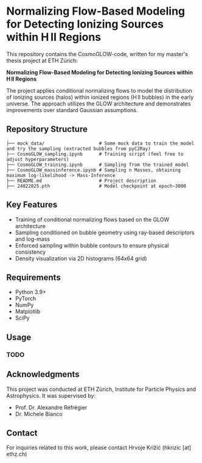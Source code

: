 # Normalizing Flow-Based Modeling for Detecting Ionizing Sources within H II Regions

This repository contains the CosmoGLOW-code, written for my master's thesis project at ETH Zürich:

**Normalizing Flow-Based Modeling for Detecting Ionizing Sources within H II Regions**

The project applies conditional normalizing flows to model the distribution of ionizing sources (halos) within ionized regions (H II bubbles) in the early universe. The approach utilizes the GLOW architecture and demonstrates improvements over standard Gaussian assumptions.

## Repository Structure

```
├── mock_data/                    # Some mock data to train the model and try the sampling (extracted bubbles from pyC2Ray)
├── CosmoGLOW_sampling.ipynb      # Training script (feel free to adjust hyperparameters)
├── CosmoGLOW_training.ipynb      # Sampling from the trained model
├── CosmoGLOW_massinference.ipynb # Sampling n Masses, obtaining maximum log-likelihood -> Mass-Inference
├── README.md                     # Project description
├── 24022025.pth                  # Model checkpoint at epoch~3000
```

## Key Features

- Training of conditional normalizing flows based on the GLOW architecture
- Sampling conditioned on bubble geometry using ray-based descriptors and log-mass
- Enforced sampling within bubble contours to ensure physical consistency
- Density visualization via 2D histograms (64x64 grid)

## Requirements

- Python 3.9+
- PyTorch
- NumPy
- Matplotlib
- SciPy

## Usage
### TODO


## Acknowledgments

This project was conducted at ETH Zürich, Institute for Particle Physics and Astrophysics. It was supervised by:

- Prof. Dr. Alexandre Réfrégier
- Dr. Michele Bianco

## Contact

For inquiries related to this work, please contact Hrvoje Križić (hkrizic [at] ethz.ch)
